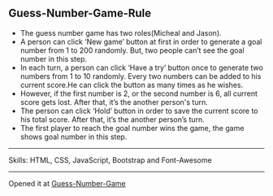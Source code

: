 ## Guess-Number-Game-Rule

* The guess number game has two roles(Micheal and Jason).
* A person can click ‘New game’ button at first in order to generate a goal number from 1 to 200 randomly. But, two people can’t see the goal number in this step.
* In each turn, a person can click ‘Have a try’ button once to generate two numbers from 1 to 10 randomly.
Every two numbers can be added to his current score.He can click the button as many times as he wishes. 
* However, if the first number is 2, or the second number is 6, all current score gets lost. After that, it’s the another person's turn.
* The person can click ‘Hold’ button in order to save the current score to his total score. After that, it’s the another person’s turn.
* The first player to reach the goal number wins the game, the game shows goal number in this step.
***
Skills: HTML, CSS, JavaScript, Bootstrap and Font-Awesome
***
Opened it at [Guess-Number-Game](https://lucy811.github.io/Guess-Number-Game/)
